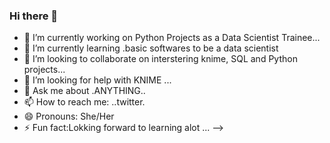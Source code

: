 ### Hi there 👋
- 🔭 I’m currently working on Python Projects as a Data Scientist Trainee...
- 🌱 I’m currently learning .basic softwares to be a data scientist
- 👯 I’m looking to collaborate on interstering  knime, SQL and Python projects...
- 🤔 I’m looking for help with KNIME ...
- 💬 Ask me about .ANYTHING..
- 📫 How to reach me: ..twitter.
- 😄 Pronouns: She/Her
- ⚡ Fun fact:Lokking forward to learning alot ...
-->

